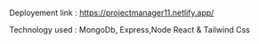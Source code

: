 Deployement link : https://projectmanager11.netlify.app/

Technology used : MongoDb, Express,Node  React & Tailwind Css
